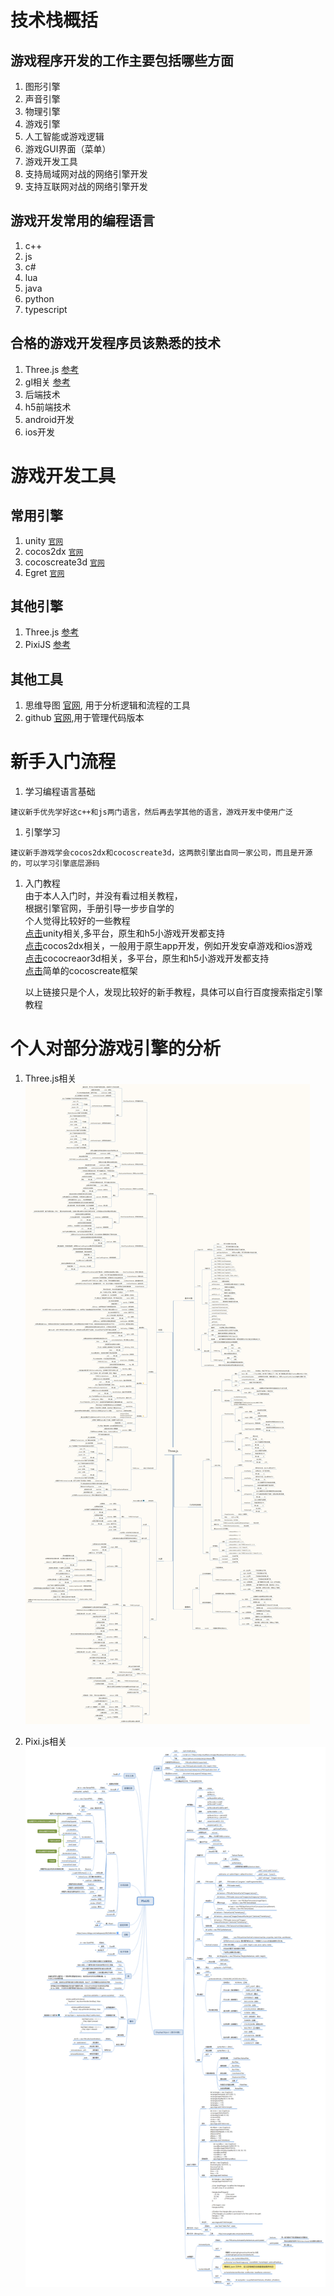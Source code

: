 # 技术栈概括
## 游戏程序开发的工作主要包括哪些方面
1. 图形引擎
2. 声音引擎
1. 物理引擎
1. 游戏引擎
1. 人工智能或游戏逻辑
1. 游戏GUI界面（菜单）
1. 游戏开发工具
1. 支持局域网对战的网络引擎开发
1. 支持互联网对战的网络引擎开发

## 游戏开发常用的编程语言
1. c++
1. js
1. c#
1. lua
1. java
1. python
1. typescript

## 合格的游戏开发程序员该熟悉的技术
1. Three.js [参考](http://www.webgl3d.cn/links/librarylinks.html)
1. gl相关 [参考](https://webglfundamentals.org/webgl/lessons/zh_cn/webgl-fundamentals.html)
1. 后端技术
1. h5前端技术
1. android开发
1. ios开发


# 游戏开发工具
## 常用引擎
1. unity [`官网`](https://unity.com/)
1. cocos2dx [`官网`](https://docs.cocos.com/cocos2d-x/manual/zh/)
1. cocoscreate3d [`官网`](https://docs.cocos.com/creator3d/manual/zh/)
1. Egret [`官网`](https://www.egret.com/)

## 其他引擎
1. Three.js [参考](http://www.webgl3d.cn/links/librarylinks.html)
1. PixiJS [参考](https://www.pixijs.com/)

## 其他工具
1. 思维导图 [官网](https://www.xmind.cn/), 用于分析逻辑和流程的工具
1. github [官网](https://github.com),用于管理代码版本

# 新手入门流程
1. 学习编程语言基础
```
建议新手优先学好这c++和js两门语言，然后再去学其他的语言，游戏开发中使用广泛
```
1. 引擎学习
```
建议新手游戏学会cocos2dx和cocoscreate3d，这两款引擎出自同一家公司，而且是开源的，可以学习引擎底层源码
```

1. 入门教程  
    由于本人入门时，并没有看过相关教程，  
    根据引擎官网，手册引导一步步自学的  
    个人觉得比较好的一些教程  
    [点击](http://c.biancheng.net/unity3d/)unity相关,多平台，原生和h5小游戏开发都支持  
    [点击](https://edu.51cto.com/course/575.html)cocos2dx相关，一般用于原生app开发，例如开发安卓游戏和ios游戏  
    [点击](https://ke.qq.com/course/266630)cococreaor3d相关，多平台，原生和h5小游戏开发都支持   
    [点击](https://github.com/caochao/cocos_creator_proj_base)简单的cocoscreate框架 

    以上链接只是个人，发现比较好的新手教程，具体可以自行百度搜索指定引擎教程

# 个人对部分游戏引擎的分析
1. Three.js相关<img src="./Three.js.png">

1. Pixi.js相关<img src="https://github.com/tinge666/-/blob/master/PixiJS.png">


